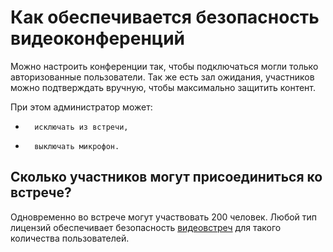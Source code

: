 <h1>Как обеспечивается безопасность видеоконференций</h1>


Можно настроить конференции так, чтобы подключаться могли только авторизованные пользователи. Так же есть зал ожидания, участников можно подтверждать вручную, чтобы максимально защитить контент.


При этом администратор может:
-       исключать из встречи,
-       выключать микрофон.


<h2>Сколько участников могут присоединиться ко встрече?</h2>


Одновременно во встрече могут участвовать 200 человек. Любой тип лицензий обеспечивает безопасность [видеовстреч](https://developers.sber.ru/portal/products/jazz-by-sber) для такого количества пользователей.
